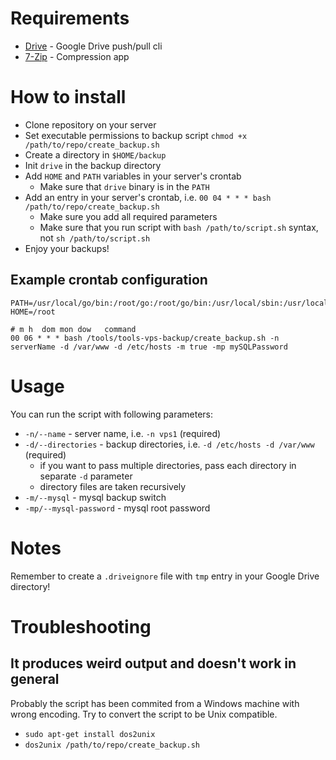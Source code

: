 # Requirements

* [Drive](https://github.com/odeke-em/drive) - Google Drive push/pull cli
* [7-Zip](http://www.7-zip.org/download.html) - Compression app

# How to install

* Clone repository on your server
* Set executable permissions to backup script `chmod +x /path/to/repo/create_backup.sh`
* Create a directory in `$HOME/backup`
* Init `drive` in the backup directory
* Add `HOME` and `PATH` variables in your server's crontab
    * Make sure that `drive` binary is in the `PATH`
* Add an entry in your server's crontab, i.e. `00 04 * * * bash /path/to/repo/create_backup.sh`
    * Make sure you add all required parameters
    * Make sure that you run script with `bash /path/to/script.sh` syntax, not `sh /path/to/script.sh`
* Enjoy your backups!

## Example crontab configuration

    PATH=/usr/local/go/bin:/root/go:/root/go/bin:/usr/local/sbin:/usr/local/bin:/usr/sbin:/usr/bin:/sbin:/bin
    HOME=/root

    # m h  dom mon dow   command
    00 06 * * * bash /tools/tools-vps-backup/create_backup.sh -n serverName -d /var/www -d /etc/hosts -m true -mp mySQLPassword
    
# Usage

You can run the script with following parameters:

* `-n/--name` - server name, i.e. `-n vps1` (required)
* `-d/--directories` - backup directories, i.e. `-d /etc/hosts -d /var/www` (required)
    * if you want to pass multiple directories, pass each directory in separate `-d` parameter
    * directory files are taken recursively
* `-m/--mysql` - mysql backup switch
* `-mp/--mysql-password` - mysql root password

# Notes

Remember to create a `.driveignore` file with `tmp` entry in your Google Drive directory!

# Troubleshooting

## It produces weird output and doesn't work in general
Probably the script has been commited from a Windows machine with wrong encoding. Try to convert the script to be Unix compatible.

* `sudo apt-get install dos2unix`
* `dos2unix /path/to/repo/create_backup.sh`